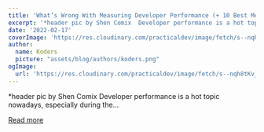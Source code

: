 ```yaml
---
title: 'What’s Wrong With Measuring Developer Performance (+ 10 Best Metrics)'
excerpt: '*header pic by Shen Comix  Developer performance is a hot topic nowadays, especially during the...'
date: '2022-02-17'
coverImage: 'https://res.cloudinary.com/practicaldev/image/fetch/s--nqh8tKv_--/c_imagga_scale,f_auto,fl_progressive,h_420,q_auto,w_1000/https://dev-to-uploads.s3.amazonaws.com/uploads/articles/hwqukpzll2bxn8uz54fy.jpg'
author:
  name: Koders
  picture: "assets/blog/authors/koders.png"
ogImage:
  url: 'https://res.cloudinary.com/practicaldev/image/fetch/s--nqh8tKv_--/c_imagga_scale,f_auto,fl_progressive,h_420,q_auto,w_1000/https://dev-to-uploads.s3.amazonaws.com/uploads/articles/hwqukpzll2bxn8uz54fy.jpg'
---
```


*header pic by Shen Comix  Developer performance is a hot topic nowadays, especially during the...

[Read more](https://dev.to/actitime/whats-wrong-with-measuring-developer-performance-10-best-metrics-5620)
